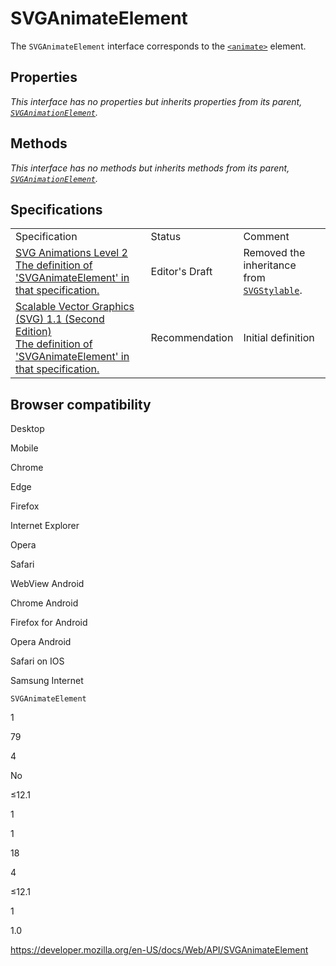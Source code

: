 SVGAnimateElement
=================

The `SVGAnimateElement` interface corresponds to the [`<animate>`](https://developer.mozilla.org/en-US/docs/Web/SVG/Element/animate) element.

Properties
----------

*This interface has no properties but inherits properties from its parent, [`SVGAnimationElement`](svganimationelement).*

Methods
-------

*This interface has no methods but inherits methods from its parent, [`SVGAnimationElement`](svganimationelement).*

Specifications
--------------

<table><tbody><tr class="odd"><td>Specification</td><td>Status</td><td>Comment</td></tr><tr class="even"><td><a href="https://svgwg.org/specs/animations/#InterfaceSVGAnimateElement">SVG Animations Level 2<br />
<span class="small">The definition of 'SVGAnimateElement' in that specification.</span></a></td><td><span class="spec-ed">Editor's Draft</span></td><td>Removed the inheritance from <a href="svgstylable"><code>SVGStylable</code></a>.</td></tr><tr class="odd"><td><a href="https://www.w3.org/TR/SVG11/animate.html#InterfaceSVGAnimateElement">Scalable Vector Graphics (SVG) 1.1 (Second Edition)<br />
<span class="small">The definition of 'SVGAnimateElement' in that specification.</span></a></td><td><span class="spec-rec">Recommendation</span></td><td>Initial definition</td></tr></tbody></table>

Browser compatibility
---------------------

Desktop

Mobile

Chrome

Edge

Firefox

Internet Explorer

Opera

Safari

WebView Android

Chrome Android

Firefox for Android

Opera Android

Safari on IOS

Samsung Internet

`SVGAnimateElement`

1

79

4

No

≤12.1

1

1

18

4

≤12.1

1

1.0

<a href="https://developer.mozilla.org/en-US/docs/Web/API/SVGAnimateElement" class="_attribution-link">https://developer.mozilla.org/en-US/docs/Web/API/SVGAnimateElement</a>
